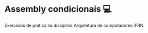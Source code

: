 # Assembly condicionais :computer:

Exercícios de prática na disciplina Arquitetura de computadores IFRN 
